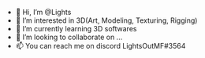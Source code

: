 - 👋 Hi, I’m @Lights
- 👀 I’m interested in 3D(Art, Modeling, Texturing, Rigging)
- 🌱 I’m currently learning 3D softwares
- 💞️ I’m looking to collaborate on ...
- 📫 You can reach me on discord
      LightsOutMF#3564

<!---
LightsOutMF/LightsOutMF is a ✨ special ✨ repository because its `README.md` (this file) appears on your GitHub profile.
You can click the Preview link to take a look at your changes.
--->
